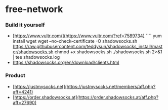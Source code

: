 # free-network

### Build it yourself
- [https://www.vultr.com/](https://www.vultr.com/?ref=7589734)
        ````
        yum install wget
        wget –no-check-certificate -O shadowsocks.sh https://raw.githubusercontent.com/teddysun/shadowsocks_install/master/shadowsocks.sh
        chmod +x shadowsocks.sh
        ./shadowsocks.sh 2>&1 | tee shadowsocks.log
- https://shadowsocks.org/en/download/clients.html

### Product
- [https://justmysocks.net](https://justmysocks.net/members/aff.php?aff=4241)
- [https://order.shadowsocks.at](https://order.shadowsocks.at/aff.php?aff=27690)
  
